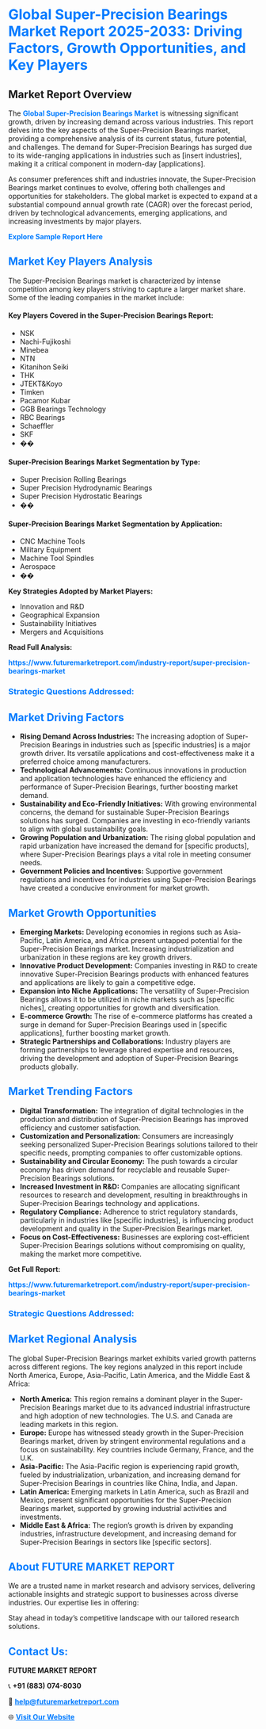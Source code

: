 <h1 style="color: #007BFF;">Global Super-Precision Bearings Market Report 2025-2033: Driving Factors, Growth Opportunities, and Key Players</h1>

<section id="overview">
<h2>Market Report Overview</h2>
<p>The <a href="https://www.futuremarketreport.com/industry-report/super-precision-bearings-market" style="color: #007BFF; text-decoration: none;"><strong>Global Super-Precision Bearings Market</strong></a> is witnessing significant growth, driven by increasing demand across various industries. This report delves into the key aspects of the Super-Precision Bearings market, providing a comprehensive analysis of its current status, future potential, and challenges. The demand for Super-Precision Bearings has surged due to its wide-ranging applications in industries such as [insert industries], making it a critical component in modern-day [applications].</p>
<p>As consumer preferences shift and industries innovate, the Super-Precision Bearings market continues to evolve, offering both challenges and opportunities for stakeholders. The global market is expected to expand at a substantial compound annual growth rate (CAGR) over the forecast period, driven by technological advancements, emerging applications, and increasing investments by major players.</p>
</section>

<section id="overview">
<p><a href="https://www.futuremarketreport.com/request-sample/reportId=118548" style="color: #007BFF; text-decoration: none;"><strong>Explore Sample Report Here</strong></a></p>
</section>

<section id="key-players">
<h2 style="color: #007BFF;">Market Key Players Analysis</h2>
<p>The Super-Precision Bearings market is characterized by intense competition among key players striving to capture a larger market share. Some of the leading companies in the market include:</p>
<h4>Key Players Covered in the Super-Precision Bearings Report:</h4>
<ul><li>NSK</li><li>Nachi-Fujikoshi</li><li>Minebea</li><li>NTN</li><li>Kitanihon Seiki</li><li>THK</li><li>JTEKT&amp;Koyo</li><li>Timken</li><li>Pacamor Kubar</li><li>GGB Bearings Technology</li><li>RBC Bearings</li><li>Schaeffler</li><li>SKF</li><li>��</li></ul>
<h4>Super-Precision Bearings Market Segmentation by Type:</h4>
<ul><li>Super Precision Rolling Bearings</li><li>Super Precision Hydrodynamic Bearings</li><li>Super Precision Hydrostatic Bearings</li><li>��</li></ul>

<h4>Super-Precision Bearings Market Segmentation by Application:</h4>
<ul><li>CNC Machine Tools</li><li>Military Equipment</li><li>Machine Tool Spindles</li><li>Aerospace</li><li>��</li></ul>
<p><strong>Key Strategies Adopted by Market Players:</strong></p>
<ul>
<li>Innovation and R&D</li>
<li>Geographical Expansion</li>
<li>Sustainability Initiatives</li>
<li>Mergers and Acquisitions</li>
</ul>
</section>

<section>
<p><strong>Read Full Analysis: </strong></p><a href="https://www.futuremarketreport.com/industry-report/super-precision-bearings-market" style="color: #007BFF; text-decoration: none;"><strong>https://www.futuremarketreport.com/industry-report/super-precision-bearings-market</strong></a>
<h3 style="color: #007BFF;">Strategic Questions Addressed:</h3>
</section>

<section id="driving-factors">
<h2 style="color: #007BFF;">Market Driving Factors</h2>
<ul>
<li><strong>Rising Demand Across Industries:</strong> The increasing adoption of Super-Precision Bearings in industries such as [specific industries] is a major growth driver. Its versatile applications and cost-effectiveness make it a preferred choice among manufacturers.</li>
<li><strong>Technological Advancements:</strong> Continuous innovations in production and application technologies have enhanced the efficiency and performance of Super-Precision Bearings, further boosting market demand.</li>
<li><strong>Sustainability and Eco-Friendly Initiatives:</strong> With growing environmental concerns, the demand for sustainable Super-Precision Bearings solutions has surged. Companies are investing in eco-friendly variants to align with global sustainability goals.</li>
<li><strong>Growing Population and Urbanization:</strong> The rising global population and rapid urbanization have increased the demand for [specific products], where Super-Precision Bearings plays a vital role in meeting consumer needs.</li>
<li><strong>Government Policies and Incentives:</strong> Supportive government regulations and incentives for industries using Super-Precision Bearings have created a conducive environment for market growth.</li>
</ul>
</section>

<section id="growth-opportunities">
<h2 style="color: #007BFF;">Market Growth Opportunities</h2>
<ul>
<li><strong>Emerging Markets:</strong> Developing economies in regions such as Asia-Pacific, Latin America, and Africa present untapped potential for the Super-Precision Bearings market. Increasing industrialization and urbanization in these regions are key growth drivers.</li>
<li><strong>Innovative Product Development:</strong> Companies investing in R&D to create innovative Super-Precision Bearings products with enhanced features and applications are likely to gain a competitive edge.</li>
<li><strong>Expansion into Niche Applications:</strong> The versatility of Super-Precision Bearings allows it to be utilized in niche markets such as [specific niches], creating opportunities for growth and diversification.</li>
<li><strong>E-commerce Growth:</strong> The rise of e-commerce platforms has created a surge in demand for Super-Precision Bearings used in [specific applications], further boosting market growth.</li>
<li><strong>Strategic Partnerships and Collaborations:</strong> Industry players are forming partnerships to leverage shared expertise and resources, driving the development and adoption of Super-Precision Bearings products globally.</li>
</ul>
</section>

<section id="trending-factors">
<h2 style="color: #007BFF;">Market Trending Factors</h2>
<ul>
<li><strong>Digital Transformation:</strong> The integration of digital technologies in the production and distribution of Super-Precision Bearings has improved efficiency and customer satisfaction.</li>
<li><strong>Customization and Personalization:</strong> Consumers are increasingly seeking personalized Super-Precision Bearings solutions tailored to their specific needs, prompting companies to offer customizable options.</li>
<li><strong>Sustainability and Circular Economy:</strong> The push towards a circular economy has driven demand for recyclable and reusable Super-Precision Bearings solutions.</li>
<li><strong>Increased Investment in R&D:</strong> Companies are allocating significant resources to research and development, resulting in breakthroughs in Super-Precision Bearings technology and applications.</li>
<li><strong>Regulatory Compliance:</strong> Adherence to strict regulatory standards, particularly in industries like [specific industries], is influencing product development and quality in the Super-Precision Bearings market.</li>
<li><strong>Focus on Cost-Effectiveness:</strong> Businesses are exploring cost-efficient Super-Precision Bearings solutions without compromising on quality, making the market more competitive.</li>
</ul>
</section>

<section>
<p><strong>Get Full Report: </strong></p><a href="https://www.futuremarketreport.com/industry-report/super-precision-bearings-market" style="color: #007BFF; text-decoration: none;"><strong>https://www.futuremarketreport.com/industry-report/super-precision-bearings-market</strong></a>
<h3 style="color: #007BFF;">Strategic Questions Addressed:</h3>
</section>


<section id="regional-analysis">
<h2 style="color: #007BFF;">Market Regional Analysis</h2>
<p>The global Super-Precision Bearings market exhibits varied growth patterns across different regions. The key regions analyzed in this report include North America, Europe, Asia-Pacific, Latin America, and the Middle East & Africa:</p>
<ul>
<li><strong>North America:</strong> This region remains a dominant player in the Super-Precision Bearings market due to its advanced industrial infrastructure and high adoption of new technologies. The U.S. and Canada are leading markets in this region.</li>
<li><strong>Europe:</strong> Europe has witnessed steady growth in the Super-Precision Bearings market, driven by stringent environmental regulations and a focus on sustainability. Key countries include Germany, France, and the U.K.</li>
<li><strong>Asia-Pacific:</strong> The Asia-Pacific region is experiencing rapid growth, fueled by industrialization, urbanization, and increasing demand for Super-Precision Bearings in countries like China, India, and Japan.</li>
<li><strong>Latin America:</strong> Emerging markets in Latin America, such as Brazil and Mexico, present significant opportunities for the Super-Precision Bearings market, supported by growing industrial activities and investments.</li>
<li><strong>Middle East & Africa:</strong> The region’s growth is driven by expanding industries, infrastructure development, and increasing demand for Super-Precision Bearings in sectors like [specific sectors].</li>
</ul>
</section>

<footer>
<h2 style="color: #007BFF;">About FUTURE MARKET REPORT</h2>
<p>We are a trusted name in market research and advisory services, delivering actionable insights and strategic support to businesses across diverse industries. Our expertise lies in offering:</p>

<p>Stay ahead in today’s competitive landscape with our tailored research solutions.</p>

<h2 style="color: #007BFF;">Contact Us:</h2>
<p><strong>FUTURE MARKET REPORT</strong></p>
<p>📞 <strong>+91 (883) 074-8030</strong></p>
<p>📧 <strong><a href="mailto:help@futuremarketreport.com" style="color: #007BFF;">help@futuremarketreport.com</a></strong></p>
<p>🌐 <strong><a href="https://www.futuremarketreport.com/" style="color: #007BFF;">Visit Our Website</a></strong></p>
</footer>